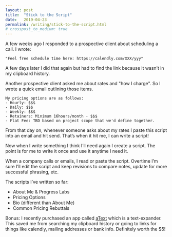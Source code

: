 ```yaml
---
layout: post
title:  "Stick to the Script"
date:   2019-04-23
permalink: /writing/stick-to-the-script.html
# crosspost_to_medium: true
---
```

A few weeks ago I responded to a prospective client about scheduling a call. I wrote:

    "Feel free schedule time here: https://calendly.com/XXX/yyy"

A few days later I did that again but had to find the link because it wasn’t in my clipboard history.

Another prospective client asked me about rates and "how I charge". So I wrote a quick email outlining those items.


    My pricing options are as follows:
    - Hourly: $$$
    - Daily: $$$
    - Weekly: $$$
    - Retainers: Minimum 16hours/month - $$$
    - Flat Fee: TBD based on project scope that we'd define together.

From that day on, whenever someone asks about my rates I paste this script into an email and hit send. That’s when it hit me, I can write a script!

Now when I write something I think I’ll need again I create a script. The point is for me to write it once and use it anytime I need it.

When a company calls or emails, I read or paste the script. Overtime I’m sure I’ll edit the script and keep revisions to compare notes, update for more successful phrasing, etc.

The scripts I’ve written so far:

- About Me & Progress Labs
- Pricing Options
- Bio (different than About Me)
- Common Pricing Rebuttals

Bonus: I recently purchased an app called [aText](http://www.trankynam.com/atext/) which is a text-expander. This saved me from searching my clipboard history or going to links for things like calendly, mailing addresses or bank info. Definitely worth the $5!